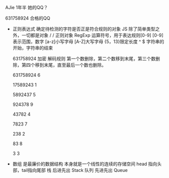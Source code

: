 AJie 1年半 她的QQ？

631758924 合格的QQ

- 正则表达式
  确定待检测的字符是否正是符合规则的对象
  JS 除了简单类型之外，一切都是对象
  /  / 正则对象 RegExp
  运算符号，用于表达规则[0-9]
  [0-9]表示范围，数字
  [a-z]小写字母
  [A-Z]大写字母
  {5，13}限定长度
  ^ $ 字符串的开始，字符串的结束

  631758924  加密
  解码规则 第一个数删除，第二个数移到末尾，第三个数删除，第四个移到末尾，直至最后一个数也删除。

  631758924   6

  17589243    1

  5892437     5

  924378      9

  43782       4

  7823        7

  238         2

  83          8

  3           3


- 数组 是最廉价的数据结构
  本身就是一个线性的连续的存储空间
  head 指向头部，tail指向尾部
  栈 后进先出 Stack
  队列 先进先出 Queue